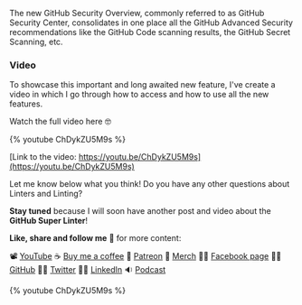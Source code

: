The new GitHub Security Overview, commonly referred to as GitHub Security Center, consolidates in one place all the GitHub Advanced Security recommendations like the GitHub Code scanning results, the GitHub Secret Scanning, etc.

### Video

To showcase this important and long awaited new feature, I've create a video in which I go through how to access and how to use all the new features.

Watch the full video here 🤓

{% youtube ChDykZU5M9s %}

[Link to the video: https://youtu.be/ChDykZU5M9s](https://youtu.be/ChDykZU5M9s)

Let me know below what you think! Do you have any other questions about Linters and Linting? 

__Stay tuned__ because I will soon have another post and video about the __GitHub Super Linter__!

__Like, share and follow me__ 🚀 for more content:

📽 [YouTube](https://www.youtube.com/CoderDave)
☕ [Buy me a coffee](https://buymeacoffee.com/CoderDave)
💖 [Patreon](https://patreon.com/CoderDave)
👕 [Merch](https://geni.us/cdmerch)
👦🏻 [Facebook page](https://www.facebook.com/CoderDaveYT)
🐱‍💻 [GitHub](https://github.com/n3wt0n)
👲🏻 [Twitter](https://www.twitter.com/davide.benvegnu)
👴🏻 [LinkedIn](https://www.linkedin.com/in/davidebenvegnu/)
🔉 [Podcast](https://geni.us/cdpodcast)


{% youtube ChDykZU5M9s %}